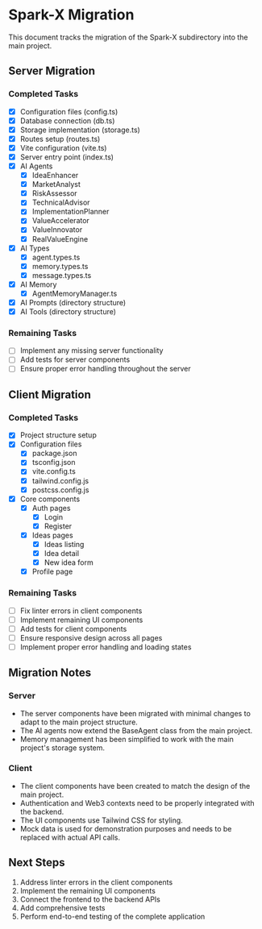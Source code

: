 # Spark-X Migration

This document tracks the migration of the Spark-X subdirectory into the main project.

## Server Migration

### Completed Tasks
- [x] Configuration files (config.ts)
- [x] Database connection (db.ts)
- [x] Storage implementation (storage.ts)
- [x] Routes setup (routes.ts)
- [x] Vite configuration (vite.ts)
- [x] Server entry point (index.ts)
- [x] AI Agents
  - [x] IdeaEnhancer
  - [x] MarketAnalyst
  - [x] RiskAssessor
  - [x] TechnicalAdvisor
  - [x] ImplementationPlanner
  - [x] ValueAccelerator
  - [x] ValueInnovator
  - [x] RealValueEngine
- [x] AI Types
  - [x] agent.types.ts
  - [x] memory.types.ts
  - [x] message.types.ts
- [x] AI Memory
  - [x] AgentMemoryManager.ts
- [x] AI Prompts (directory structure)
- [x] AI Tools (directory structure)

### Remaining Tasks
- [ ] Implement any missing server functionality
- [ ] Add tests for server components
- [ ] Ensure proper error handling throughout the server

## Client Migration

### Completed Tasks
- [x] Project structure setup
- [x] Configuration files
  - [x] package.json
  - [x] tsconfig.json
  - [x] vite.config.ts
  - [x] tailwind.config.js
  - [x] postcss.config.js
- [x] Core components
  - [x] Auth pages
    - [x] Login
    - [x] Register
  - [x] Ideas pages
    - [x] Ideas listing
    - [x] Idea detail
    - [x] New idea form
  - [x] Profile page

### Remaining Tasks
- [ ] Fix linter errors in client components
- [ ] Implement remaining UI components
- [ ] Add tests for client components
- [ ] Ensure responsive design across all pages
- [ ] Implement proper error handling and loading states

## Migration Notes

### Server
- The server components have been migrated with minimal changes to adapt to the main project structure.
- The AI agents now extend the BaseAgent class from the main project.
- Memory management has been simplified to work with the main project's storage system.

### Client
- The client components have been created to match the design of the main project.
- Authentication and Web3 contexts need to be properly integrated with the backend.
- The UI components use Tailwind CSS for styling.
- Mock data is used for demonstration purposes and needs to be replaced with actual API calls.

## Next Steps
1. Address linter errors in the client components
2. Implement the remaining UI components
3. Connect the frontend to the backend APIs
4. Add comprehensive tests
5. Perform end-to-end testing of the complete application 